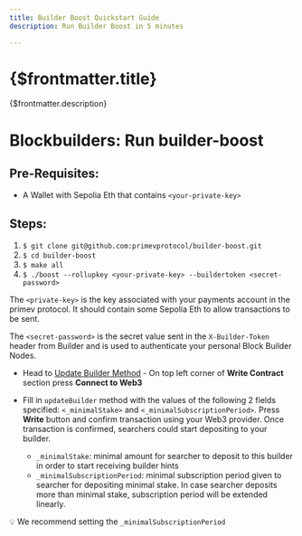 ```yaml
---
title: Builder Boost Quickstart Guide
description: Run Builder Boost in 5 minutes

---
```


# {$frontmatter.title}

{$frontmatter.description}
# Blockbuilders: Run builder-boost

## Pre-Requisites:

- A Wallet with Sepolia Eth that contains `<your-private-key>`

## Steps:

1. `$ git clone git@github.com:primevprotocol/builder-boost.git`
2. `$ cd builder-boost`
3. `$ make all`
4. `$ ./boost --rollupkey <your-private-key> --buildertoken <secret-password>`

The `<private-key>` is the key associated with your payments account in the primev protocol. It should contain some Sepolia Eth to allow transactions to be sent.

The `<secret-password>` is the secret value sent in the `X-Builder-Token` header from Builder and is used to authenticate your personal Block Builder Nodes.

- Head to [Update Builder Method](https://sepolia.etherscan.io/address/0x6e100446995f4456773Cd3e96FA201266c44d4B8#writeContract#F4) - On top left corner of **Write Contract** section press **Connect to Web3**
- Fill in `updateBuilder` method with the values of the following 2 fields specified: `<_minimalStake>` and `<_minimalSubscriptionPeriod>`. Press **Write** button and confirm transaction using your Web3 provider. Once transaction is confirmed, searchers could start depositing to your builder.

  - `_minimalStake`: minimal amount for searcher to deposit to this builder in order to start receiving builder hints
  - `_minimalSubscriptionPeriod`: minimal subscription period given to searcher for depositing minimal stake. In case searcher deposits more than minimal stake, subscription period will be extended linearly.

💡 We recommend setting the `_minimalSubscriptionPeriod`
